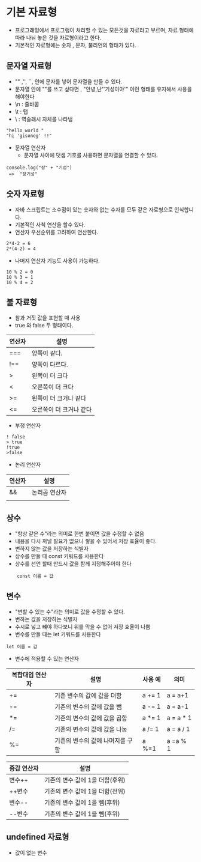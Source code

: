 # 기본 자료형
* 프로그래밍에서 프로그램이 처리할 수 있는 모든것을 자료라고 부르며, 자료 형태에 따라 나눠 놓은 것을 자료형이라고 한다.
* 기본적인 자료형에는 숫자 , 문자, 불리언의 형태가 있다.



## 문자열 자료형
* "" ,'', ``, 안에 문자를 넣어 문자열을 만들 수 있다.
* 문자열 안에 ""를 쓰고 싶다면 , "안녕,난''기성이야'" 이런 형태를 유지해서 사용을 해야한다 
* \n : 줄바꿈
* \t : 탭
* \\ : 역슬래시 자체를 나타냄
```
"hello world "
"hi 'gisoneg' !!" 
```
* 문자열 연산자
    * 문자열 사이에 덧셈 기호를 사용하면 문자열을 연결할 수 있다.

```
console.log("장" + "기성")
 =>  "장기성"
```


## 숫자 자료형
* 자바 스크립트는 소수점이 있는 숫자와 없는 수자를 모두 같은 자료형으로 인식합니다.
* 기본적인 사칙 연산을 할수 있다.
* 연산자 우선순위를 고려하여 연산한다.
```
2*4-2 = 6
2*(4-2) = 4
```
* 나머지 연산자 기능도 사용이 가능하다.
```
10 % 2 = 0
10 % 3 = 1
10 % 4 = 2
```

## 불 자료형
* 참과 거짓 값을 표현할 때 사용
* true 와 false 두 형태이다.

|연산자|설명|
|----|------|
|===|양쪽이 같다.|
|!==|양쪽이 다르다.|
|>|왼쪽이 더 크다|
|<|오른쪽이 더 크다|
|>=|왼쪽이 더 크거나 같다|
|<=|오른쪽이 더 크거나 같다|

* 부정 연산자
```
! false
> true
!true
>false
```

* 논리 연산자 

|연산자|설명|
|--|----|
|&&|논리곱 연산자|
||||논리합 연산자|



## 상수
* "항상 같은 수"라는 의미로 한번 붙이면 값을 수정할 수 없음
* 내용을 다시 꺼낼 필요가 없으니 쌓을 수 있어서 저장 효율이 좋다.
* 변하지 않는 값을 저장하는 식별자
* 상수를 만들 때 const 키워드를 사용한다
* 상수를 선언 할때 만드시 값을 함께 지정해주어야 한다

```
    const 이름 = 값
```

## 변수
* "변할 수 있는 수"라는 의미로 값을 수정할 수 있다.
* 변하는 값을 저장하는 식별자
* 수시로 넣고 뺴야 하다보니 위를 막을 수 없어 저장 효율이 나쁨
* 변수를 만들 때는 let 키워드를 사용한다
```
let 이름 = 값
```

* 변수에 적용할 수 있는 연산자


|복합대입 연산자|설명|사용 예| 의미|
|---------|---------------|-----|-----|
|+=|기존 변수의 값에 값을 더함|a += 1|a = a+1|
|-=|기존의 변수의 값에 값을 뺌|a -= 1|a = a-1|
|*=|기존의 변수의 값에 값을 곱함|a *= 1| a = a * 1|
|/=|기존의 변수의 값에 값을 나눔|a /= 1|a = a / 1|
|%=|기존의 변수의 값에 나머지를 구함|a %=1|a =a % 1|


|증감 연산자|설명|
|----|----------|
|변수++|기존의 변수 값에 1을 더함(후위)|
|++변수|기존의 변수 값에 1을 더함(전위)|
|변수--|기존의 변수 값에 1을 뻄(후위)|
|--변수|기존의 변수 값에 1을 뻄(후위)|


## undefined 자료형
* 값이 없는 변수
